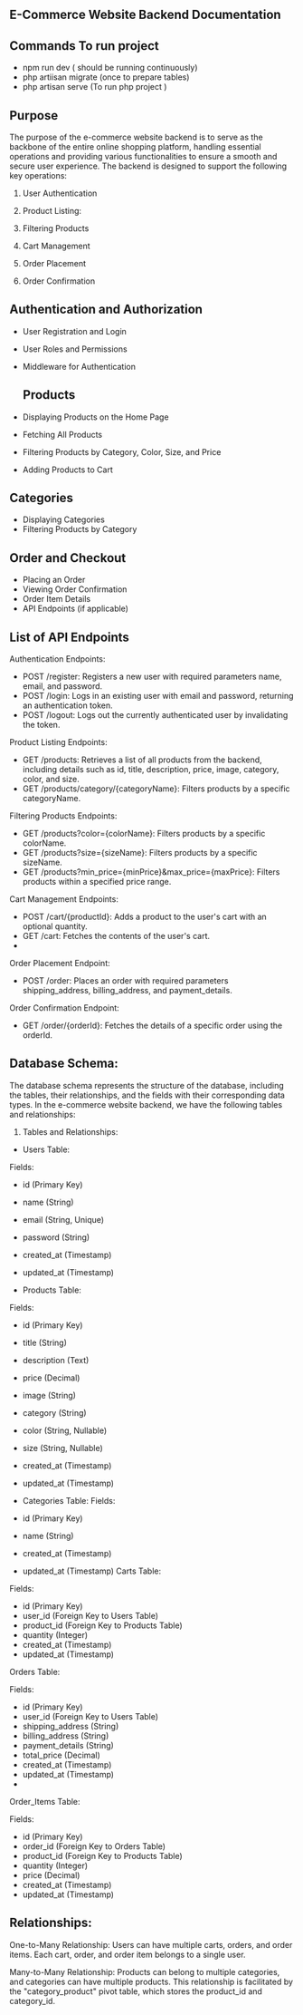 ## E-Commerce Website Backend Documentation

## Commands To run project
- npm run dev ( should be running continuously)
- php artiisan migrate (once to prepare tables)
- php artisan serve (To run php project )

## Purpose
The purpose of the e-commerce website backend is to serve as the backbone of the entire online shopping platform,
handling essential operations and providing various functionalities to ensure a smooth and secure user experience. 
The backend is designed to support the following key operations:

1. User Authentication

2. Product Listing: 

3. Filtering Products

4. Cart Management

5. Order Placement

6. Order Confirmation




## Authentication and Authorization


- User Registration and Login
- User Roles and Permissions
- Middleware for Authentication

  ## Products

- Displaying Products on the Home Page
- Fetching All Products
- Filtering Products by Category, Color, Size, and Price
- Adding Products to Cart

## Categories

- Displaying Categories
- Filtering Products by Category

 ## Order and Checkout

- Placing an Order
- Viewing Order Confirmation
- Order Item Details
- API Endpoints (if applicable)

## List of API Endpoints
Authentication
Endpoints:
- POST /register: Registers a new user with required parameters name, email, and password.
- POST /login: Logs in an existing user with email and password, returning an authentication token.
- POST /logout: Logs out the currently authenticated user by invalidating the token.

Product Listing
Endpoints:
- GET /products: Retrieves a list of all products from the backend, including details such as id, title, description, price, image, category, color, and size.
- GET /products/category/{categoryName}: Filters products by a specific categoryName.

Filtering Products
Endpoints:
- GET /products?color={colorName}: Filters products by a specific colorName.
- GET /products?size={sizeName}: Filters products by a specific sizeName.
- GET /products?min_price={minPrice}&max_price={maxPrice}: Filters products within a specified price range.

Cart Management
Endpoints:
- POST /cart/{productId}: Adds a product to the user's cart with an optional quantity.
- GET /cart: Fetches the contents of the user's cart.
- 
Order Placement
Endpoint:
- POST /order: Places an order with required parameters shipping_address, billing_address, and payment_details.

Order Confirmation
Endpoint:
- GET /order/{orderId}: Fetches the details of a specific order using the orderId.


## Database Schema:

The database schema represents the structure of the database, including the tables, their relationships, and the fields with their corresponding data types. 
In the e-commerce website backend, we have the following tables and relationships:

1. Tables and Relationships:

- Users Table:

Fields:
- id (Primary Key)
- name (String)
- email (String, Unique)
- password (String)
- created_at (Timestamp)
- updated_at (Timestamp)
  
- Products Table:

Fields:
- id (Primary Key)
- title (String)
- description (Text)
- price (Decimal)
- image (String)
- category (String)
- color (String, Nullable)
- size (String, Nullable)
- created_at (Timestamp)
- updated_at (Timestamp)

-  Categories Table:
 Fields:
- id (Primary Key)
- name (String)
- created_at (Timestamp)
- updated_at (Timestamp)
Carts Table:

Fields:
- id (Primary Key)
- user_id (Foreign Key to Users Table)
- product_id (Foreign Key to Products Table)
- quantity (Integer)
- created_at (Timestamp)
- updated_at (Timestamp)

Orders Table:

Fields:
- id (Primary Key)
- user_id (Foreign Key to Users Table)
- shipping_address (String)
- billing_address (String)
- payment_details (String)
- total_price (Decimal)
- created_at (Timestamp)
- updated_at (Timestamp)
- 
Order_Items Table:

Fields:
- id (Primary Key)
- order_id (Foreign Key to Orders Table)
- product_id (Foreign Key to Products Table)
- quantity (Integer)
- price (Decimal)
- created_at (Timestamp)
- updated_at (Timestamp)
  
## Relationships:

One-to-Many Relationship: Users can have multiple carts, orders, and order items. Each cart, order, and order item belongs to a single user.

Many-to-Many Relationship: Products can belong to multiple categories, and categories can have multiple products. 
This relationship is facilitated by the "category_product" pivot table, which stores the product_id and category_id.
